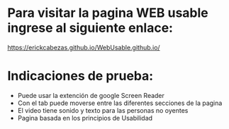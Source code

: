# Para visitar la pagina WEB usable ingrese al siguiente enlace:

https://erickcabezas.github.io/WebUsable.github.io/

# Indicaciones de prueba:
* Puede usar la extención de google Screen Reader
* Con el tab puede moverse entre las diferentes secciones de la pagina
* El video tiene sonido y texto para las personas no oyentes
* Pagina basada en los principios de Usabilidad
